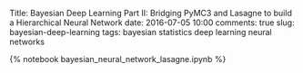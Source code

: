 Title: Bayesian Deep Learning Part II: Bridging PyMC3 and Lasagne to build a Hierarchical Neural Network
date: 2016-07-05 10:00
comments: true
slug: bayesian-deep-learning
tags: bayesian statistics deep learning neural networks


{% notebook bayesian_neural_network_lasagne.ipynb %}
